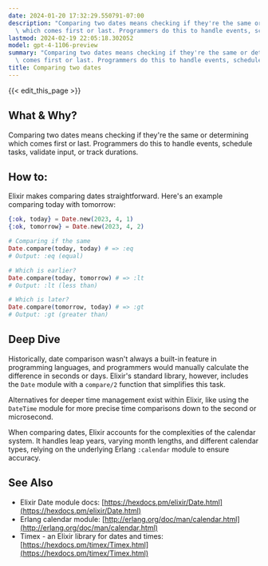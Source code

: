 ```yaml
---
date: 2024-01-20 17:32:29.550791-07:00
description: "Comparing two dates means checking if they're the same or determining\
  \ which comes first or last. Programmers do this to handle events, schedule tasks,\u2026"
lastmod: 2024-02-19 22:05:18.302052
model: gpt-4-1106-preview
summary: "Comparing two dates means checking if they're the same or determining which\
  \ comes first or last. Programmers do this to handle events, schedule tasks,\u2026"
title: Comparing two dates
---
```


{{< edit_this_page >}}

## What & Why?
Comparing two dates means checking if they're the same or determining which comes first or last. Programmers do this to handle events, schedule tasks, validate input, or track durations.

## How to:
Elixir makes comparing dates straightforward. Here's an example comparing today with tomorrow:

```elixir
{:ok, today} = Date.new(2023, 4, 1)
{:ok, tomorrow} = Date.new(2023, 4, 2)

# Comparing if the same
Date.compare(today, today) # => :eq
# Output: :eq (equal)

# Which is earlier?
Date.compare(today, tomorrow) # => :lt
# Output: :lt (less than)

# Which is later?
Date.compare(tomorrow, today) # => :gt
# Output: :gt (greater than)
```

## Deep Dive
Historically, date comparison wasn't always a built-in feature in programming languages, and programmers would manually calculate the difference in seconds or days. Elixir's standard library, however, includes the `Date` module with a `compare/2` function that simplifies this task.

Alternatives for deeper time management exist within Elixir, like using the `DateTime` module for more precise time comparisons down to the second or microsecond.

When comparing dates, Elixir accounts for the complexities of the calendar system. It handles leap years, varying month lengths, and different calendar types, relying on the underlying Erlang `:calendar` module to ensure accuracy.

## See Also
- Elixir Date module docs: [https://hexdocs.pm/elixir/Date.html](https://hexdocs.pm/elixir/Date.html)
- Erlang calendar module: [http://erlang.org/doc/man/calendar.html](http://erlang.org/doc/man/calendar.html)
- Timex - an Elixir library for dates and times: [https://hexdocs.pm/timex/Timex.html](https://hexdocs.pm/timex/Timex.html)
